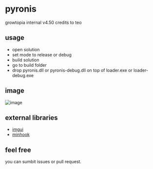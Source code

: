 # pyronis
 growtopia internal v4.50 credits to teo

## usage
* open solution
* set mode to release or debug
* build solution
* go to build folder
* drop pyronis.dll or pyronis-debug.dll on top of loader.exe or loader-debug.exe

## image
![image](https://github.com/evous/pyronis/assets/129998418/bc946ff3-f75e-4437-97c9-1123e6320a1c)

## external libraries
* [imgui](https://github.com/ocornut/imgui)
* [minhook](https://github.com/TsudaKageyu/minhook)

## feel free
you can sumbit issues or pull request.

